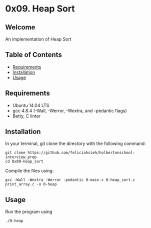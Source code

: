 # 0x09. Heap Sort

## Welcome
An implementation of Heap Sort

## Table of Contents
* [Requirements](#requirements)
* [Installation](#installation)
* [Usage](#usage)

## Requirements
* Ubuntu 14.04 LTS
* gcc 4.8.4 (-Wall, -Werror, -Wextra, and -pedantic flags)
* Betty, C linter

## Installation
In your terminal, git clone the directory with the following command:
```
git clone https://github.com/feliciahsieh/holbertonschool-interview_prep
cd 0x09-heap_sort
```

Compile the files using:

```
gcc -Wall -Wextra -Werror -pedantic 0-main.c 0-heap_sort.c print_array.c -o 0-heap
```

## Usage

Run the program using

```
./0-heap
```
